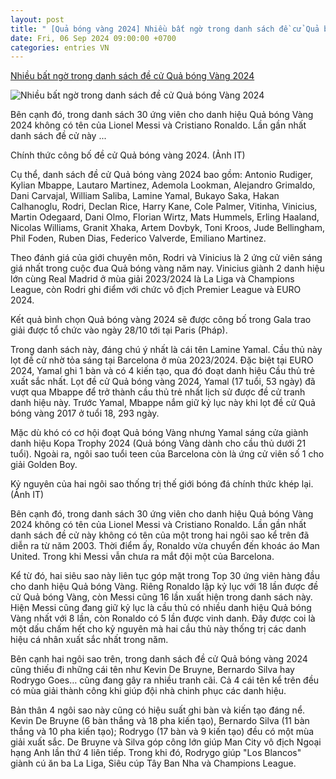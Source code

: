 ```yaml
---
layout: post
title: " [Quả bóng vàng 2024] Nhiều bất ngờ trong danh sách đề cử Quả bóng Vàng 2024"
date: Fri, 06 Sep 2024 09:00:00 +0700
categories: entries VN
---
```

[Nhiều bất ngờ trong danh sách đề cử Quả bóng Vàng 2024](https://baodantoc.vn/nhieu-bat-ngo-trong-danh-sach-de-cu-qua-bong-vang-2024-1725522084544.htm)

![Nhiều bất ngờ trong danh sách đề cử Quả bóng Vàng 2024](https://images.baodantoc.vn/thumbs/600x315/uploads/2024/Thang-9/Ngay-5/Minh-Quy/9233-1665964509.jpg)

Bên cạnh đó, trong danh sách 30 ứng viên cho danh hiệu Quả bóng Vàng 2024 không có tên của Lionel Messi và Cristiano Ronaldo. Lần gần nhất danh sách đề cử này ...

Chính thức công bố đề cử Quả bóng vàng 2024. (Ảnh IT)

Cụ thể, danh sách đề cử Quả bóng vàng 2024 bao gồm: Antonio Rudiger, Kylian Mbappe, Lautaro Martinez, Ademola Lookman, Alejandro Grimaldo, Dani Carvajal, William Saliba, Lamine Yamal, Bukayo Saka, Hakan Calhanoglu, Rodri, Declan Rice, Harry Kane, Cole Palmer, Vitinha, Vinicius, Martin Odegaard, Dani Olmo, Florian Wirtz, Mats Hummels, Erling Haaland, Nicolas Williams, Granit Xhaka, Artem Dovbyk, Toni Kroos, Jude Bellingham, Phil Foden, Ruben Dias, Federico Valverde, Emiliano Martinez.



Theo đánh giá của giới chuyên môn, Rodri và Vinicius là 2 ứng cử viên sáng giá nhất trong cuộc đua Quả bóng vàng năm nay. Vinicius giành 2 danh hiệu lớn cùng Real Madrid ở mùa giải 2023/2024 là La Liga và Champions League, còn Rodri ghi điểm với chức vô địch Premier League và EURO 2024.

Kết quả bình chọn Quả bóng vàng 2024 sẽ được công bố trong Gala trao giải được tổ chức vào ngày 28/10 tới tại Paris (Pháp).

Trong danh sách này, đáng chú ý nhất là cái tên Lamine Yamal. Cầu thủ này lọt đề cử nhờ tỏa sáng tại Barcelona ở mùa 2023/2024. Đặc biệt tại EURO 2024, Yamal ghi 1 bàn và có 4 kiến tạo, qua đó đoạt danh hiệu Cầu thủ trẻ xuất sắc nhất. Lọt đề cử Quả bóng vàng 2024, Yamal (17 tuổi, 53 ngày) đã vượt qua Mbappe để trở thành cầu thủ trẻ nhất lịch sử được đề cử tranh danh hiệu này. Trước Yamal, Mbappe nắm giữ kỷ lục này khi lọt đề cử Quả bóng vàng 2017 ở tuổi 18, 293 ngày.

Mặc dù khó có cơ hội đoạt Quả bóng Vàng nhưng Yamal sáng cửa giành danh hiệu Kopa Trophy 2024 (Quả bóng Vàng dành cho cầu thủ dưới 21 tuổi). Ngoài ra, ngôi sao tuổi teen của Barcelona còn là ứng cử viên số 1 cho giải Golden Boy.

Kỷ nguyên của hai ngôi sao thống trị thế giới bóng đá chính thức khép lại. (Ảnh IT)

Bên cạnh đó, trong danh sách 30 ứng viên cho danh hiệu Quả bóng Vàng 2024 không có tên của Lionel Messi và Cristiano Ronaldo. Lần gần nhất danh sách đề cử này không có tên của một trong hai ngôi sao kể trên đã diễn ra từ năm 2003. Thời điểm ấy, Ronaldo vừa chuyển đến khoác áo Man United. Trong khi Messi vẫn chưa ra mắt đội một của Barcelona.



Kể từ đó, hai siêu sao này liên tục góp mặt trong Top 30 ứng viên hàng đầu cho danh hiệu Quả bóng Vàng. Riêng Ronaldo lập kỷ lục với 18 lần được đề cử Quả bóng Vàng, còn Messi cũng 16 lần xuất hiện trong danh sách này. Hiện Messi cũng đang giữ kỷ lục là cầu thủ có nhiều danh hiệu Quả bóng Vàng nhất với 8 lần, còn Ronaldo có 5 lần được vinh danh. Đây được coi là một dấu chấm hết cho kỷ nguyên mà hai cầu thủ này thống trị các danh hiệu cá nhân xuất sắc nhất trong năm.

Bên cạnh hai ngôi sao trên, trong danh sách đề cử Quả bóng vàng 2024 cũng thiếu đi những cái tên như Kevin De Bruyne, Bernardo Silva hay Rodrygo Goes… cũng đang gây ra nhiều tranh cãi. Cả 4 cái tên kể trên đều có mùa giải thành công khi giúp đội nhà chinh phục các danh hiệu.

Bản thân 4 ngôi sao này cũng có hiệu suất ghi bàn và kiến tạo đáng nể. Kevin De Bruyne (6 bàn thắng và 18 pha kiến tạo), Bernardo Silva (11 bàn thắng và 10 pha kiến tạo); Rodrygo (17 bàn và 9 kiến tạo) đều có một mùa giải xuất sắc. De Bruyne và Silva góp công lớn giúp Man City vô địch Ngoại hạng Anh lần thứ 4 liên tiếp. Trong khi đó, Rodrygo giúp "Los Blancos" giành cú ăn ba La Liga, Siêu cúp Tây Ban Nha và Champions League.

